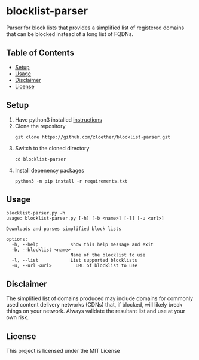 # blocklist-parser
Parser for block lists that provides a simplified list of registered domains that can be blocked instead of a long list of FQDNs.


## Table of Contents
- [Setup](#setup)
- [Usage](#usage)
- [Disclaimer](#disclaimer)
- [License](#license)


## Setup
1. Have python3 installed [instructions](https://realpython.com/installing-python/)
1. Clone the repository
    ```
    git clone https://github.com/zloether/blocklist-parser.git
    ```
1. Switch to the cloned directory
    ```
    cd blocklist-parser
    ```
1. Install depenency packages
    ```
    python3 -m pip install -r requirements.txt
    ```


## Usage
```
blocklist-parser.py -h                    
usage: blocklist-parser.py [-h] [-b <name>] [-l] [-u <url>]

Downloads and parses simplified block lists

options:
  -h, --help            show this help message and exit
  -b, --blocklist <name>
                        Name of the blocklist to use
  -l, --list            List supported blocklists
  -u, --url <url>         URL of blocklist to use
```


## Disclaimer
The simplified list of domains produced may include domains for commonly used content delivery networks (CDNs) that, if blocked, will likely break things on your network. Always validate the resultant list and use at your own risk.


## License

This project is licensed under the MIT License